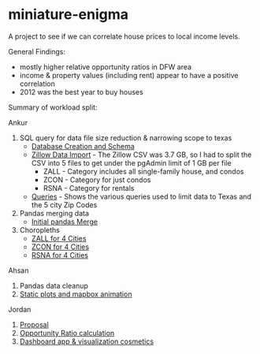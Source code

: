 # miniature-enigma

A project to see if we can correlate house prices to local income levels.

General Findings:
 - mostly higher relative opportunity ratios in DFW area 
 - income & property values (including rent) appear to have a positive correlation
 - 2012 was the best year to buy houses

 
 
 Summary of workload split:

Ankur

 1. SQL query for data file size reduction & narrowing scope to texas
     * [Database Creation and Schema](schema/schema.sql)
     * [Zillow Data Import](schema/seed.sql) - The Zillow CSV was 3.7 GB, so I had to split the CSV into 5 files to get under the pgAdmin limit of 1 GB per file
         * ZALL - Category includes all single-family house, and condos
         * ZCON - Category for just condos
         * RSNA - Category for rentals
     * [Queries](schema/queries.sql) - Shows the various queries used to limit data to Texas and the 5 city Zip Codes
 2. Pandas merging data
     * [Initial pandas Merge](notebooks/ankur.ipynb)
 3. Choropleths
     * [ZALL for 4 Cities](notebooks/chloro-zall.ipynb)
     * [ZCON for 4 Cities](notebooks/chloro-zcon.ipynb)
     * [RSNA for 4 Cities](notebooks/chloro-rental.ipynb)

Ahsan

 1. Pandas data cleanup
 2. [Static plots and mapbox animation](notebooks/ahsan.ipynb)

Jordan

 1. [Proposal](proposal.md)
 2. [Opportunity Ratio calculation](jordan.ipynb)
 3. [Dashboard app & visualization cosmetics](presentation/dashboard_template.ipynb)
 